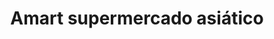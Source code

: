 ---
title: "Amart supermercado asiático"
url: /ciudad-de-mexico/amart-supermercado-asiatico/
shop: Supermarkt
---
